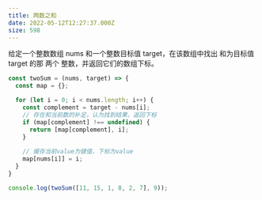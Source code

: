 ```yaml
---
title: 两数之和
date: 2022-05-12T12:27:37.000Z
size: 598
---
```

给定一个整数数组 nums 和一个整数目标值 target，在该数组中找出 和为目标值 target  的那 两个 整数，并返回它们的数组下标。

```js
const twoSum = (nums, target) => {
  const map = {};

  for (let i = 0; i < nums.length; i++) {
    const complement = target - nums[i];
    // 存在和当前数的补足，认为找到结果，返回下标
    if (map[complement] !== undefined) {
      return [map[complement], i];
    }
	
    // 缓存当前value为键值，下标为value
    map[nums[i]] = i;
  } 
}

console.log(twoSum([11, 15, 1, 8, 2, 7], 9));
```

